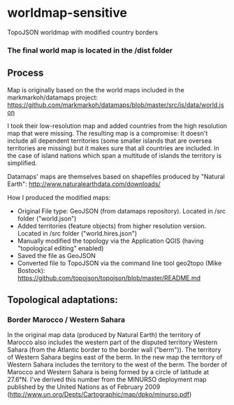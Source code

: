 # worldmap-sensitive
TopoJSON worldmap with modified country borders

### The final world map is located in the /dist folder


## Process
Map is originally based on the the world maps included in the markmarkoh/datamaps project:
https://github.com/markmarkoh/datamaps/blob/master/src/js/data/world.json

I took their low-resolution map and added countries from the high resolution map that were missing.
The resulting map is a compromise: It doesn't include all dependent territories (some smaller islands that are oversea territories are missing) but it makes sure that all countries are included. 
In the case of island nations which span a multitude of islands the territory is simplified. 

Datamaps' maps are themselves based on shapefiles produced by "Natural Earth": http://www.naturalearthdata.com/downloads/

How I produced the modified maps:
- Original File type: GeoJSON (from datamaps repository). Located in /src folder ("world.json")
- Added territories (feature objects) from higher resolution version. Located in /src folder ("world.hires.json")
- Manually modified the topology via the Application QGIS (having "topological editing" enabled)
- Saved the file as GeoJSON 
- Converted file to TopoJSON via the command line tool geo2topo (Mike Bostock): https://github.com/topojson/topojson/blob/master/README.md 


## Topological adaptations:
### Border Marocco / Western Sahara
In the original map data (produced by Natural Earth) the territory of Marocco also includes the western part of the disputed territory Western Sahara (from the Atlantic border to the border wall ("berm")). The territory of Western Sahara begins east of the berm.
In the new map the territory of Western Sahara includes the territory to the west of the berm.
The border of Marocco and Western Sahara is being formed by a circle of latitude at 27.6°N.
I've derived this number from the MINURSO deployment map published by the United Nations as of February 2009 (http://www.un.org/Depts/Cartographic/map/dpko/minurso.pdf)
